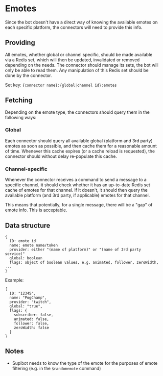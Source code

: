 # Emotes

Since the bot doesn't have a direct way of knowing the available emotes on each specific platform,
the connectors will need to provide this info.

## Providing

All emotes, whether global or channel specific, should be made available via a Redis set, which will then
be updated, invalidated or removed depending on the needs. The connector should manage its sets, the bot will
only be able to read them. Any manipulation of this Redis set should be done by the connector.

Set key: `{connector name}:{global|channel id}:emotes`

## Fetching

Depending on the emote type, the connectors should query them in the following ways:

### Global

Each connector should query all available global (platform and 3rd party) emotes as soon as possible,
and then cache them for a reasonable amount of time. Whenever this cache expires (or a cache reload is requested),
the connector should without delay re-populate this cache.

### Channel-specific

Whenever the connector receives a command to send a message to a specific channel, it should
check whether it has an up-to-date Redis set cache of emotes for that channel. If it doesn't, it should then
query the available platform (and 3rd party, if applicable) emotes for that channel.

This means that potentially, for a single message, there will be a "gap" of emote info. This is acceptable.

## Data structure

```
{
  ID: emote id
  name: emote name/token
  provider: either "(name of platform)" or "(name of 3rd party service)"
  global: boolean
  flags: object of boolean values, e.g. animated, follower, zeroWidth, ...
}
```

Example:

```
{
  ID: "12345",
  name: "PogChamp",
  provider: "twitch",
  global: "true",
  flags: {
    subscriber: false,
    animated: false,
    follower: false,
    zeroWidth: false  
  }
}
```

## Notes

- Supibot needs to know the type of the emote for the purposes of emote filtering (e.g. in the `$randomemote` command)
